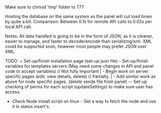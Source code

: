 
Make sure to chmod 'tmp' folder to 777

Hosting the database on the same system as the panel will cut load times by quite a bit.
Comparison:
    Between 0.1s for remote API calls to 0.02s per local API call.

Notes:
    All data handled is going to be in the form of JSON, as it is cleaner, easier to manage, and faster to decode/encode than serializing/xml.
    XML could be supported soon, however most people may prefer JSON over XML.


TODO:
    + Set-up/finish installation page (set-up json file)
    - Set-up/finish variables for templates servers (May need some changes in API and panel code to accept variables) // Not fully important
   | - Begin work on server specific pages (edit, view details, delete) // Partially.
   | - Add similar work as above for node specific pages. (delete sends file from panel)
   -- Set-up checking of perms for each script (updateSettings) to make sure user has access.

   + Check Node install script on linux - Get a way to fetch the node and use it in status insert's.

